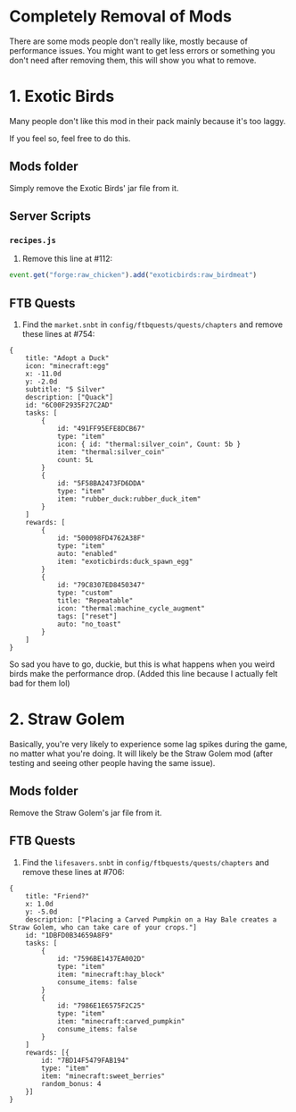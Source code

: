 # Completely Removal of Mods

There are some mods people don't really like, 
mostly because of performance issues. 
You might want to get less errors or something you don't need 
after removing them, this will show you what to remove.

# 1. Exotic Birds

Many people don't like this mod in their pack mainly because it's too laggy.

If you feel so, feel free to do this.

## Mods folder

Simply remove the Exotic Birds' jar file from it.

## Server Scripts

### `recipes.js`

1. Remove this line at #112:

```javascript
event.get("forge:raw_chicken").add("exoticbirds:raw_birdmeat")
```

## FTB Quests

1. Find the `market.snbt` in `config/ftbquests/quests/chapters` and remove these lines at #754:

```
{
	title: "Adopt a Duck"
	icon: "minecraft:egg"
	x: -11.0d
	y: -2.0d
	subtitle: "5 Silver"
	description: ["Quack"]
	id: "6C00F2935F27C2AD"
	tasks: [
		{
			id: "491FF95EFE8DCB67"
			type: "item"
			icon: { id: "thermal:silver_coin", Count: 5b }
			item: "thermal:silver_coin"
			count: 5L
		}
		{
			id: "5F58BA2473FD6DDA"
			type: "item"
			item: "rubber_duck:rubber_duck_item"
		}
	]
	rewards: [
		{
			id: "500098FD4762A38F"
			type: "item"
			auto: "enabled"
			item: "exoticbirds:duck_spawn_egg"
		}
		{
			id: "79C8307ED8450347"
			type: "custom"
			title: "Repeatable"
			icon: "thermal:machine_cycle_augment"
			tags: ["reset"]
			auto: "no_toast"
		}
	]
}
```

So sad you have to go, duckie, but this is what happens when you weird birds make the performance drop.
(Added this line because I actually felt bad for them lol)

# 2. Straw Golem

Basically, you're very likely to experience some lag spikes during the game, 
no matter what you're doing.
It will likely be the Straw Golem mod 
(after testing and seeing other people having the same issue). 

## Mods folder

Remove the Straw Golem's jar file from it.

## FTB Quests

1. Find the `lifesavers.snbt` in `config/ftbquests/quests/chapters` and remove these lines at #706:

```
{
	title: "Friend?"
	x: 1.0d
	y: -5.0d
	description: ["Placing a Carved Pumpkin on a Hay Bale creates a Straw Golem, who can take care of your crops."]
	id: "1DBFD0B34659A8F9"
	tasks: [
		{
			id: "7596BE1437EA002D"
			type: "item"
			item: "minecraft:hay_block"
			consume_items: false
		}
		{
			id: "7986E1E6575F2C25"
			type: "item"
			item: "minecraft:carved_pumpkin"
			consume_items: false
		}
	]
	rewards: [{
		id: "7BD14F5479FAB194"
		type: "item"
		item: "minecraft:sweet_berries"
		random_bonus: 4
	}]
}
```